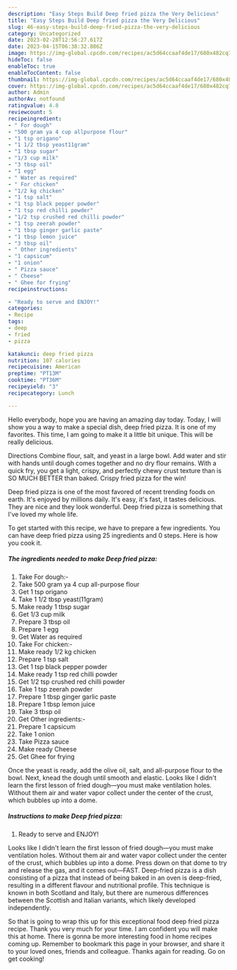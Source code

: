 ```yaml
---
description: "Easy Steps Build Deep fried pizza the Very Delicious"
title: "Easy Steps Build Deep fried pizza the Very Delicious"
slug: 46-easy-steps-build-deep-fried-pizza-the-very-delicious
category: Uncategorized
date: 2023-02-28T12:56:27.617Z
date: 2023-04-15T06:38:32.886Z
image: https://img-global.cpcdn.com/recipes/ac5d64ccaaf4de17/680x482cq70/deep-fried-pizza-recipe-main-photo.jpg
hideToc: false
enableToc: true
enableTocContent: false
thumbnail: https://img-global.cpcdn.com/recipes/ac5d64ccaaf4de17/680x482cq70/deep-fried-pizza-recipe-main-photo.jpg
cover: https://img-global.cpcdn.com/recipes/ac5d64ccaaf4de17/680x482cq70/deep-fried-pizza-recipe-main-photo.jpg
author: Admin
authorAv: notfound
ratingvalue: 4.8
reviewcount: 5
recipeingredient:
- " For dough"
- "500 gram ya 4 cup allpurpose flour"
- "1 tsp origano"
- "1 1/2 tbsp yeast11gram"
- "1 tbsp sugar"
- "1/3 cup milk"
- "3 tbsp oil"
- "1 egg"
- " Water as required"
- " For chicken"
- "1/2 kg chicken"
- "1 tsp salt"
- "1 tsp black pepper powder"
- "1 tsp red chilli powder"
- "1/2 tsp crushed red chilli powder"
- "1 tsp zeerah powder"
- "1 tbsp ginger garlic paste"
- "1 tbsp lemon juice"
- "3 tbsp oil"
- " Other ingredients"
- "1 capsicum"
- "1 onion"
- " Pizza sauce"
- " Cheese"
- " Ghee for frying"
recipeinstructions:

- "Ready to serve and ENJOY!"
categories:
- Recipe
tags:
- deep
- fried
- pizza

katakunci: deep fried pizza 
nutrition: 107 calories
recipecuisine: American
preptime: "PT13M"
cooktime: "PT36M"
recipeyield: "3"
recipecategory: Lunch

---
```



Hello everybody, hope you are having an amazing day today. Today, I will show you a way to make a special dish, deep fried pizza. It is one of my favorites. This time, I am going to make it a little bit unique. This will be really delicious.

Directions Combine flour, salt, and yeast in a large bowl. Add water and stir with hands until dough comes together and no dry flour remains. With a quick fry, you get a light, crispy, and perfectly chewy crust texture than is SO MUCH BETTER than baked. Crispy fried pizza for the win!

Deep fried pizza is one of the most favored of recent trending foods on earth. It's enjoyed by millions daily. It's easy, it's fast, it tastes delicious. They are nice and they look wonderful. Deep fried pizza is something that I've loved my whole life.


To get started with this recipe, we have to prepare a few ingredients. You can have deep fried pizza using 25 ingredients and 0 steps. Here is how you cook it.

<!--inarticleads1-->

##### The ingredients needed to make Deep fried pizza:

1. Take  For dough:-
1. Take 500 gram ya 4 cup all-purpose flour
1. Get 1 tsp origano
1. Take 1 1/2 tbsp yeast(11gram)
1. Make ready 1 tbsp sugar
1. Get 1/3 cup milk
1. Prepare 3 tbsp oil
1. Prepare 1 egg
1. Get  Water as required
1. Take  For chicken:-
1. Make ready 1/2 kg chicken
1. Prepare 1 tsp salt
1. Get 1 tsp black pepper powder
1. Make ready 1 tsp red chilli powder
1. Get 1/2 tsp crushed red chilli powder
1. Take 1 tsp zeerah powder
1. Prepare 1 tbsp ginger garlic paste
1. Prepare 1 tbsp lemon juice
1. Take 3 tbsp oil
1. Get  Other ingredients:-
1. Prepare 1 capsicum
1. Take 1 onion
1. Take  Pizza sauce
1. Make ready  Cheese
1. Get  Ghee for frying


Once the yeast is ready, add the olive oil, salt, and all-purpose flour to the bowl. Next, knead the dough until smooth and elastic. Looks like I didn&#39;t learn the first lesson of fried dough—you must make ventilation holes. Without them air and water vapor collect under the center of the crust, which bubbles up into a dome. 

<!--inarticleads2-->

##### Instructions to make Deep fried pizza:


1. Ready to serve and ENJOY!

Looks like I didn&#39;t learn the first lesson of fried dough—you must make ventilation holes. Without them air and water vapor collect under the center of the crust, which bubbles up into a dome. Press down on that dome to try and release the gas, and it comes out—FAST. Deep-fried pizza is a dish consisting of a pizza that instead of being baked in an oven is deep-fried, resulting in a different flavour and nutritional profile. This technique is known in both Scotland and Italy, but there are numerous differences between the Scottish and Italian variants, which likely developed independently. 

So that is going to wrap this up for this exceptional food deep fried pizza recipe. Thank you very much for your time. I am confident you will make this at home. There is gonna be more interesting food in home recipes coming up. Remember to bookmark this page in your browser, and share it to your loved ones, friends and colleague. Thanks again for reading. Go on get cooking!
